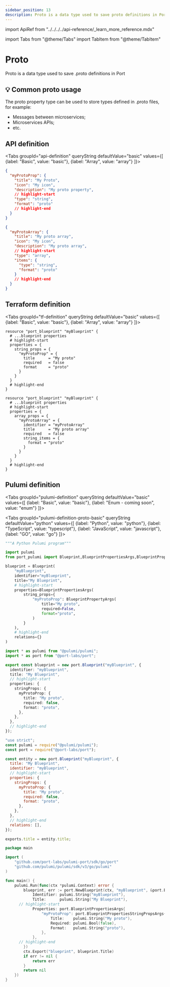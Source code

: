 ```yaml
---
sidebar_position: 13
description: Proto is a data type used to save proto definitions in Port
---
```


import ApiRef from "../../../../api-reference/\_learn_more_reference.mdx"

import Tabs from "@theme/Tabs"
import TabItem from "@theme/TabItem"

# Proto

Proto is a data type used to save .proto definitions in Port

## 💡 Common proto usage

The proto property type can be used to store types defined in .proto files, for example:

- Messages between microservices;
- Microservices APIs;
- etc.

## API definition

<Tabs groupId="api-definition" queryString defaultValue="basic" values={[
{label: "Basic", value: "basic"},
{label: "Array", value: "array"}
]}>

<TabItem value="basic">

```json showLineNumbers
{
  "myProtoProp": {
    "title": "My Proto",
    "icon": "My icon",
    "description": "My proto property",
    // highlight-start
    "type": "string",
    "format": "proto"
    // highlight-end
  }
}
```

</TabItem>
<TabItem value="array">

```json showLineNumbers
{
  "myProtoArray": {
    "title": "My proto array",
    "icon": "My icon",
    "description": "My proto array",
    // highlight-start
    "type": "array",
    "items": {
      "type": "string",
      "format": "proto"
    }
    // highlight-end
  }
}
```

</TabItem>
</Tabs>

<ApiRef />

## Terraform definition

<Tabs groupId="tf-definition" queryString defaultValue="basic" values={[
{label: "Basic", value: "basic"},
{label: "Array", value: "array"}
]}>

<TabItem value="basic">

```hcl showLineNumbers
resource "port_blueprint" "myBlueprint" {
  # ...blueprint properties
  # highlight-start
  properties = {
    string_props = {
      "myProtoProp" = {
        title      = "My proto"
        required   = false
        format     = "proto"
      }
    }
  }
  # highlight-end
}
```

</TabItem>
<TabItem value="array">

```hcl showLineNumbers
resource "port_blueprint" "myBlueprint" {
  # ...blueprint properties
  # highlight-start
  properties = {
    array_props = {
      "myProtoArray" = {
        identifier = "myProtoArray"
        title      = "My proto array"
        required   = false
        string_items = {
          format = "proto"
        }
      }
    }
  }
  # highlight-end
}
```

</TabItem>
</Tabs>

## Pulumi definition

<Tabs groupId="pulumi-definition" queryString defaultValue="basic" values={[
{label: "Basic", value: "basic"},
{label: "Enum - coming soon", value: "enum"}
]}>

<TabItem value="basic">

<Tabs groupId="pulumi-definition-proto-basic" queryString defaultValue="python" values={[
{label: "Python", value: "python"},
{label: "TypeScript", value: "typescript"},
{label: "JavaScript", value: "javascript"},
{label: "GO", value: "go"}
]}>

<TabItem value="python">

```python showLineNumbers
"""A Python Pulumi program"""

import pulumi
from port_pulumi import Blueprint,BlueprintPropertiesArgs,BlueprintPropertyArgs

blueprint = Blueprint(
    "myBlueprint",
    identifier="myBlueprint",
    title="My Blueprint",
    # highlight-start
    properties=BlueprintPropertiesArgs(
        string_props={
            "myProtoProp": BlueprintPropertyArgs(
                title="My proto",
                required=False,
                format="proto",
            )
        }
    ),
    # highlight-end
    relations={}
)
```

</TabItem>

<TabItem value="typescript">

```typescript showLineNumbers
import * as pulumi from "@pulumi/pulumi";
import * as port from "@port-labs/port";

export const blueprint = new port.Blueprint("myBlueprint", {
  identifier: "myBlueprint",
  title: "My Blueprint",
  // highlight-start
  properties: {
    stringProps: {
      myProtoProp: {
        title: "My proto",
        required: false,
        format: "proto",
      },
    },
  },
  // highlight-end
});
```

</TabItem>

<TabItem value="javascript">

```javascript showLineNumbers
"use strict";
const pulumi = require("@pulumi/pulumi");
const port = require("@port-labs/port");

const entity = new port.Blueprint("myBlueprint", {
  title: "My Blueprint",
  identifier: "myBlueprint",
  // highlight-start
  properties: {
    stringProps: {
      myProtoProp: {
        title: "My proto",
        required: false,
        format: "proto",
      },
    },
  },
  // highlight-end
  relations: [],
});

exports.title = entity.title;
```

</TabItem>
<TabItem value="go">

```go showLineNumbers
package main

import (
	"github.com/port-labs/pulumi-port/sdk/go/port"
	"github.com/pulumi/pulumi/sdk/v3/go/pulumi"
)

func main() {
	pulumi.Run(func(ctx *pulumi.Context) error {
		blueprint, err := port.NewBlueprint(ctx, "myBlueprint", &port.BlueprintArgs{
			Identifier: pulumi.String("myBlueprint"),
			Title:      pulumi.String("My Blueprint"),
      // highlight-start
			Properties: port.BlueprintPropertiesArgs{
				"myProtoProp": port.BlueprintPropertiesStringPropsArgs{
					Title:    pulumi.String("My proto"),
					Required: pulumi.Bool(false),
					Format:   pulumi.String("proto"),
				},
			},
      // highlight-end
		})
		ctx.Export("blueprint", blueprint.Title)
		if err != nil {
			return err
		}
		return nil
	})
}
```

</TabItem>

</Tabs>

</TabItem>
</Tabs>
